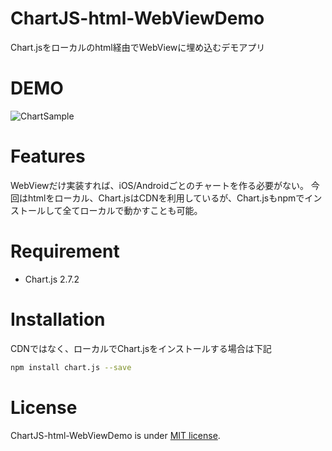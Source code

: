# ChartJS-html-WebViewDemo

Chart.jsをローカルのhtml経由でWebViewに埋め込むデモアプリ

# DEMO

![ChartSample](https://user-images.githubusercontent.com/53762497/89096226-05cb5b80-d410-11ea-99aa-cc823d92c256.gif)

# Features

WebViewだけ実装すれば、iOS/Androidごとのチャートを作る必要がない。
今回はhtmlをローカル、Chart.jsはCDNを利用しているが、Chart.jsもnpmでインストールして全てローカルで動かすことも可能。

# Requirement

* Chart.js 2.7.2

# Installation

CDNではなく、ローカルでChart.jsをインストールする場合は下記

```bash
npm install chart.js --save
```

# License

ChartJS-html-WebViewDemo is under [MIT license](https://en.wikipedia.org/wiki/MIT_License).
